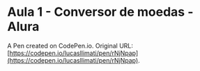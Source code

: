 # Aula 1 - Conversor de moedas - Alura

A Pen created on CodePen.io. Original URL: [https://codepen.io/lucasllimati/pen/rNjNpap](https://codepen.io/lucasllimati/pen/rNjNpap).


